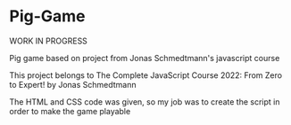 # Pig-Game
WORK IN PROGRESS

Pig game based on project from Jonas Schmedtmann's javascript course

This project belongs to The Complete JavaScript Course 2022: From Zero to Expert! by Jonas Schmedtmann

The HTML and CSS code was given, so my job was to create the script in order to make the game playable
